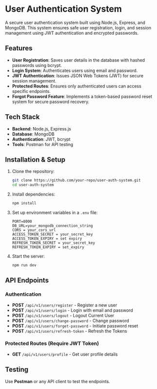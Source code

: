 # User Authentication System

A secure user authentication system built using Node.js, Express, and MongoDB. This system ensures safe user registration, login, and session management using JWT authentication and encrypted passwords.

## Features
- **User Registration**: Saves user details in the database with hashed passwords using bcrypt.
- **Login System**: Authenticates users using email and password.
- **JWT Authentication**: Issues JSON Web Tokens (JWT) for secure session management.
- **Protected Routes**: Ensures only authenticated users can access specific endpoints.
- **Forgot Password Feature**: Implements a token-based password reset system for secure password recovery.

## Tech Stack
- **Backend**: Node.js, Express.js
- **Database**: MongoDB
- **Authentication**: JWT, bcrypt
- **Tools**: Postman for API testing

## Installation & Setup
1. Clone the repository:
   ```sh
   git clone https://github.com/your-repo/user-auth-system.git
   cd user-auth-system
   ```
2. Install dependencies:
   ```sh
   npm install
   ```
3. Set up environment variables in a `.env` file:
   ```env
   PORT=8000
   DB_URL=your_mongodb_connection_string
   CORS = your_cors_url
   ACCESS_TOKEN_SECRET = your_secret_key
   ACCESS_TOKEN_EXPIRY = set expiry
   REFRESH_TOKEN_SECRET = your_secret_key
   REFRESH_TOKEN_EXPIRY = set_expiry
   ```
4. Start the server:
   ```sh
   npm run dev
   ```

## API Endpoints
### Authentication
- **POST** `/api/v1/users/register` - Register a new user
- **POST** `/api/v1/users/login` - Login with email and password
- **POST** `/api/v1/users/logout` - Logout Current User
- **POST** `/api/v1/users/change-password` - Change password
- **POST** `/api/v1/users/forget-password` - Initiate password reset
- **POST** `/api/v1/users/refresh-token` - Refresh the Tokens

### Protected Routes (Require JWT Token)
- **GET** `/api/v1/users/profile` - Get user profile details

## Testing
Use **Postman** or any API client to test the endpoints.
